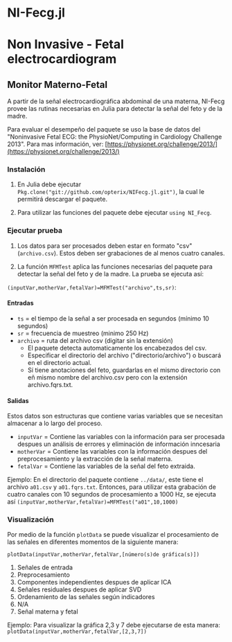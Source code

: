 # NI-Fecg.jl
# Non Invasive - Fetal electrocardiogram
## Monitor Materno-Fetal

A partir de la señal electrocardiográfica abdominal de una materna, NI-Fecg provee las rutinas necesarias en Julia para detectar la señal del feto y de la madre.

Para evaluar el desempeño del paquete se uso la base de datos del "Noninvasive Fetal ECG: the PhysioNet/Computing in Cardiology Challenge 2013". Para mas información, ver: [https://physionet.org/challenge/2013/](https://physionet.org/challenge/2013/)


### Instalación

1. En Julia debe ejecutar `Pkg.clone("git://github.com/opterix/NIFecg.jl.git")`, la cual le permitirá descargar el paquete.

2. Para utilizar las funciones  del paquete debe ejecutar `using NI_Fecg`.


### Ejecutar prueba

1. Los datos para ser procesados deben estar en formato "csv" (`archivo.csv`). Estos deben ser grabaciones de al menos cuatro canales.

2. La función `MFMTest` aplica las funciones necesarias del paquete para detectar la señal del feto y de la madre. La prueba se ejecuta así:

`(inputVar,motherVar,fetalVar)=MFMTest("archivo",ts,sr)`:

#### Entradas
- `ts` =  el tiempo de la señal a ser procesada en segundos (mínimo 10 segundos)
- `sr` =  frecuencia de muestreo (minimo 250 Hz)
- `archivo` = ruta del archivo csv (digitar sin la extensión)
	- El paquete detecta automaticamente los encabezados del csv.
	- Especificar el directorio del archivo ("directorio/archivo") o buscará en el directorio actual.
	- Sí tiene anotaciones del feto, guardarlas en el mismo directorio con  eñ mismo nombre del archivo.csv pero con la extensión archivo.fqrs.txt.

#### Salidas

Estos datos son estructuras que contiene varias variables que se necesitan almacenar a lo largo del proceso.

- `inputVar` = Contiene las variables con la información para ser procesada despues un análisis de errores y eliminación de información inncesaria
- `motherVar` = Contiene las variables con la información despues del preprocesamiento y la extracción de la señal materna.
- `fetalVar` = Contiene las variables de la señal del feto extraida.

Ejemplo: En el directorio del paquete contiene `../data/`, este tiene el archivo `a01.csv` y `a01.fqrs.txt`. Entonces, para utilizar esta grabación de cuatro canales con 10 segundos de procesamiento a 1000 Hz, se ejecuta así `(inputVar,motherVar,fetalVar)=MFMTest("a01",10,1000)`


### Visualización

Por medio de la función `plotData` se puede visualizar el procesamiento de las señales en diferentes momentos de la siguiente manera:

`plotData(inputVar,motherVar,fetalVar,[número(s)de gráfica(s)])`

1. Señales de entrada
2. Preprocesamiento
3. Componentes independientes despues de aplicar ICA
4. Señales residuales despues de aplicar SVD
5. Ordenamiento de las señales según indicadores
6. N/A
7. Señal materna y fetal

Ejemplo: Para visualizar la gráfica 2,3 y 7 debe ejecutarse de esta manera: `plotData(inputVar,motherVar,fetalVar,[2,3,7])`




